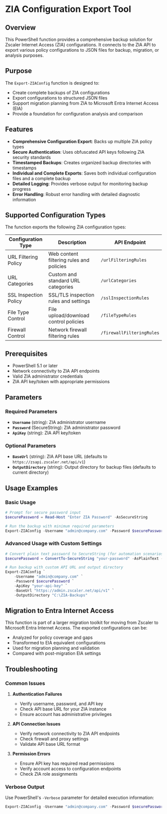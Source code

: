 # ZIA Configuration Export Tool

## Overview

This PowerShell function provides a comprehensive backup solution for Zscaler Internet Access (ZIA) configurations. It connects to the ZIA API to export various policy configurations to JSON files for backup, migration, or analysis purposes.

## Purpose

The `Export-ZIAConfig` function is designed to:

- Create complete backups of ZIA configurations
- Export configurations to structured JSON files
- Support migration planning from ZIA to Microsoft Entra Internet Access (EIA)
- Provide a foundation for configuration analysis and comparison

## Features

- **Comprehensive Configuration Export**: Backs up multiple ZIA policy types
- **Secure Authentication**: Uses obfuscated API keys following ZIA security standards
- **Timestamped Backups**: Creates organized backup directories with timestamps
- **Individual and Complete Exports**: Saves both individual configuration files and a complete backup
- **Detailed Logging**: Provides verbose output for monitoring backup progress
- **Error Handling**: Robust error handling with detailed diagnostic information

## Supported Configuration Types

The function exports the following ZIA configuration types:

| Configuration Type | Description | API Endpoint |
|-------------------|-------------|--------------|
| URL Filtering Policy | Web content filtering rules and policies | `/urlFilteringRules` |
| URL Categories | Custom and standard URL categories | `/urlCategories` |
| SSL Inspection Policy | SSL/TLS inspection rules and settings | `/sslInspectionRules` |
| File Type Control | File upload/download control policies | `/fileTypeRules` |
| Firewall Control | Network firewall filtering rules | `/firewallFilteringRules` |

## Prerequisites

- PowerShell 5.1 or later
- Network connectivity to ZIA API endpoints
- Valid ZIA administrator credentials
- ZIA API key/token with appropriate permissions

## Parameters

### Required Parameters

- **`Username`** (string): ZIA administrator username
- **`Password`** (SecureString): ZIA administrator password
- **`ApiKey`** (string): ZIA API key/token

### Optional Parameters

- **`BaseUrl`** (string): ZIA API base URL (defaults to `https://zsapi.zscaler.net/api/v1`)
- **`OutputDirectory`** (string): Output directory for backup files (defaults to current directory)

## Usage Examples

### Basic Usage

```powershell
# Prompt for secure password input
$securePassword = Read-Host "Enter ZIA Password" -AsSecureString

# Run the backup with minimum required parameters
Export-ZIAConfig -Username "admin@company.com" -Password $securePassword -ApiKey "your-api-key"
```

### Advanced Usage with Custom Settings

```powershell
# Convert plain text password to SecureString (for automation scenarios)
$securePassword = ConvertTo-SecureString "your-password" -AsPlainText -Force

# Run backup with custom API URL and output directory
Export-ZIAConfig `
    -Username "admin@company.com" `
    -Password $securePassword `
    -ApiKey "your-api-key" `
    -BaseUrl "https://admin.zscaler.net/api/v1" `
    -OutputDirectory "C:\ZIA-Backups"
```

## Migration to Entra Internet Access

This function is part of a larger migration toolkit for moving from Zscaler to Microsoft Entra Internet Access. The exported configurations can be:

- Analyzed for policy coverage and gaps
- Transformed to EIA equivalent configurations
- Used for migration planning and validation
- Compared with post-migration EIA settings

## Troubleshooting

### Common Issues

1. **Authentication Failures**
   - Verify username, password, and API key
   - Check API base URL for your ZIA instance
   - Ensure account has administrative privileges

2. **API Connection Issues**
   - Verify network connectivity to ZIA API endpoints
   - Check firewall and proxy settings
   - Validate API base URL format

3. **Permission Errors**
   - Ensure API key has required read permissions
   - Verify account access to configuration endpoints
   - Check ZIA role assignments

### Verbose Output

Use PowerShell's `-Verbose` parameter for detailed execution information:

```powershell
Export-ZIAConfig -Username "admin@company.com" -Password $securePassword -ApiKey "your-api-key" -Verbose
```


